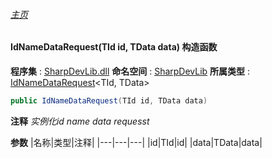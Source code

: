 ###### [主页](./Index.md "主页")
#### IdNameDataRequest(TId id, TData data) 构造函数
**程序集** : [SharpDevLib.dll](./SharpDevLib.assembly.md "SharpDevLib.dll")
**命名空间** : [SharpDevLib](./SharpDevLib.namespace.md "SharpDevLib")
**所属类型** : [IdNameDataRequest](./SharpDevLib.IdNameDataRequest.2.md "IdNameDataRequest")\<TId, TData\>
``` csharp
public IdNameDataRequest(TId id, TData data)
```
**注释**
*实例化id name data requesst*

**参数**
|名称|类型|注释|
|---|---|---|
|id|TId|id|
|data|TData|data|

